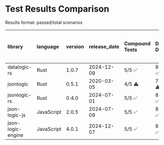 # Test Results Comparison

Results format: passed/total scenarios

| library           | language   | version   | release_date   | Compound Tests   | Data-Driven   | Non-rules get passed through   | Single operator tests   |
|:------------------|:-----------|:----------|:---------------|:-----------------|:--------------|:-------------------------------|:------------------------|
| datalogic-rs      | Rust       | 1.0.7     | 2024-12-09     | 5/5 ✅            | 88/88 ✅       | 7/7 ✅                          | 178/178 ✅               |
| jsonlogic         | Rust       | 0.5.1     | 2020-03-05     | 4/5 ⚠️           | 79/88 ⚠️      | 7/7 ✅                          | 150/178 ⚠️              |
| jsonlogic-rs      | Rust       | 0.4.0     | 2024-07-01     | 5/5 ✅            | 88/88 ✅       | 7/7 ✅                          | 176/178 ⚠️              |
| json-logic-js     | JavaScript | 2.0.5     | 2024-07-09     | 5/5 ✅            | 88/88 ✅       | 7/7 ✅                          | 178/178 ✅               |
| json-logic-engine | JavaScript | 4.0.1     | 2024-12-07     | 5/5 ✅            | 88/88 ✅       | 7/7 ✅                          | 178/178 ✅               |